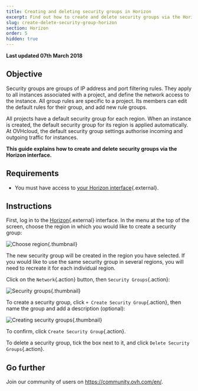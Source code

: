 ```yaml
---
title: Creating and deleting security groups in Horizon
excerpt: Find out how to create and delete security groups via the Horizon interface
slug: create-delete-security-group-horizon
section: Horizon
order: 5
hidden: true
---
```


**Last updated 07th March 2018**


## Objective

Security groups are groups of IP address and port filtering rules. They apply to all instances associated with a project, and define the network access to the instance. All group rules are specific to a project. Its members can edit the default rules for their group, and add new rule groups.

All projects have a default security group for each region. When an instance is created, the default security group for its region is applied automatically. At OVHcloud, the default security group settings authorise incoming and outgoing traffic for instances.

**This guide explains how to create and delete security groups via the Horizon interface.**

## Requirements

- You must have access to [your Horizon interface](../configure_user_access_to_horizon/){.external}.


## Instructions

First, log in to the [Horizon](https://horizon.cloud.ovh.net/){.external} interface. In the menu at the top of the screen, choose the region in which you would like to create a security group:

![Choose region](images/1_H_sec_groups_region_choosing.png){.thumbnail}

The new security group will be created in the region you have selected. If you would like to use the same security group in several regions, you will need to recreate it for each individual region.

Click on the `Network`{.action} button, then `Security Groups`{.action}:

![Security groups](images/2_H_crete_sec_group.png){.thumbnail}

To create a security group, click `+ Create Security Group`{.action}, then name the group and add a description (optional):

![Creating security groups](images/3_H_new_sec_gr_name.png){.thumbnail}

To confirm, click `Create Security Group`{.action}.

To delete a security group, tick the box next to it, and click `Delete Security Groups`{.action}.


## Go further

Join our community of users on <https://community.ovh.com/en/>.
